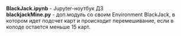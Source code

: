 <strong>BlackJack.ipynb</strong> - Jupyter-ноутбук ДЗ
<br>
<strong>blackjackMine.py</strong> - доп.модуль со своим Environment BlackJack, в котором идет подсчет карт и происходит перемешивание, если в колоде остается меньше 15 карт.
